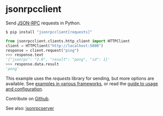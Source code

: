 # jsonrpcclient

Send [JSON-RPC](http://www.jsonrpc.org/) requests in Python.

```sh
$ pip install "jsonrpcclient[requests]"
```

```python
from jsonrpcclient.clients.http_client import HTTPClient
client = HTTPClient("http://localhost:5000")
response = client.request("ping")
>>> response.text
'{"jsonrpc": "2.0", "result": "pong", "id": 1}'
>>> response.data.result
'pong'
```

This example uses the *requests* library for sending, but more options are
available. See [examples in various frameworks](examples.html), or read the
[guide to usage and configuration](api.html).

Contribute on [Github](https://github.com/bcb/jsonrpcclient).

See also: [jsonrpcserver](https://jsonrpcserver.readthedocs.io/)
